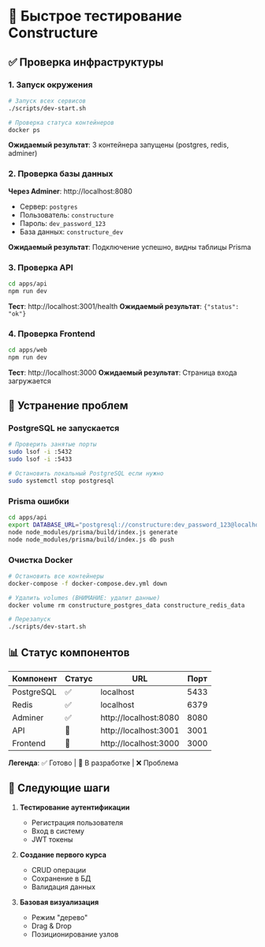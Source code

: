 # 🧪 Быстрое тестирование Constructure

## ✅ Проверка инфраструктуры

### 1. Запуск окружения
```bash
# Запуск всех сервисов
./scripts/dev-start.sh

# Проверка статуса контейнеров
docker ps
```

**Ожидаемый результат**: 3 контейнера запущены (postgres, redis, adminer)

### 2. Проверка базы данных

**Через Adminer**: http://localhost:8080
- Сервер: `postgres`
- Пользователь: `constructure`
- Пароль: `dev_password_123`
- База данных: `constructure_dev`

**Ожидаемый результат**: Подключение успешно, видны таблицы Prisma

### 3. Проверка API
```bash
cd apps/api
npm run dev
```

**Тест**: http://localhost:3001/health
**Ожидаемый результат**: `{"status": "ok"}`

### 4. Проверка Frontend
```bash
cd apps/web  
npm run dev
```

**Тест**: http://localhost:3000
**Ожидаемый результат**: Страница входа загружается

## 🔧 Устранение проблем

### PostgreSQL не запускается
```bash
# Проверить занятые порты
sudo lsof -i :5432
sudo lsof -i :5433

# Остановить локальный PostgreSQL если нужно
sudo systemctl stop postgresql
```

### Prisma ошибки
```bash
cd apps/api
export DATABASE_URL="postgresql://constructure:dev_password_123@localhost:5433/constructure_dev"
node node_modules/prisma/build/index.js generate
node node_modules/prisma/build/index.js db push
```

### Очистка Docker
```bash
# Остановить все контейнеры
docker-compose -f docker-compose.dev.yml down

# Удалить volumes (ВНИМАНИЕ: удалит данные)
docker volume rm constructure_postgres_data constructure_redis_data

# Перезапуск
./scripts/dev-start.sh
```

## 📊 Статус компонентов

| Компонент | Статус | URL | Порт |
|-----------|--------|-----|------|
| PostgreSQL | ✅ | localhost | 5433 |
| Redis | ✅ | localhost | 6379 |
| Adminer | ✅ | http://localhost:8080 | 8080 |
| API | 🔄 | http://localhost:3001 | 3001 |
| Frontend | 🔄 | http://localhost:3000 | 3000 |

**Легенда**: ✅ Готово | 🔄 В разработке | ❌ Проблема

## 🚀 Следующие шаги

1. **Тестирование аутентификации**
   - Регистрация пользователя
   - Вход в систему
   - JWT токены

2. **Создание первого курса**
   - CRUD операции
   - Сохранение в БД
   - Валидация данных

3. **Базовая визуализация**
   - Режим "дерево"
   - Drag & Drop
   - Позиционирование узлов 